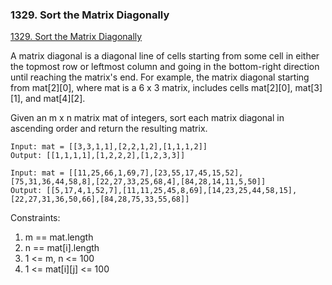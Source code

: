 ### 1329. Sort the Matrix Diagonally
[1329. Sort the Matrix Diagonally](https://leetcode.com/problems/sort-the-matrix-diagonally/)

A matrix diagonal is a diagonal line of cells starting from some cell in either the topmost row or leftmost column and going in the bottom-right direction until reaching the matrix's end. For example, the matrix diagonal starting from mat[2][0], where mat is a 6 x 3 matrix, includes cells mat[2][0], mat[3][1], and mat[4][2].

Given an m x n matrix mat of integers, sort each matrix diagonal in ascending order and return the resulting matrix.

```
Input: mat = [[3,3,1,1],[2,2,1,2],[1,1,1,2]]
Output: [[1,1,1,1],[1,2,2,2],[1,2,3,3]]
```

```
Input: mat = [[11,25,66,1,69,7],[23,55,17,45,15,52],[75,31,36,44,58,8],[22,27,33,25,68,4],[84,28,14,11,5,50]]
Output: [[5,17,4,1,52,7],[11,11,25,45,8,69],[14,23,25,44,58,15],[22,27,31,36,50,66],[84,28,75,33,55,68]]
```
Constraints:

1. m == mat.length
2. n == mat[i].length
3. 1 <= m, n <= 100
4. 1 <= mat[i][j] <= 100